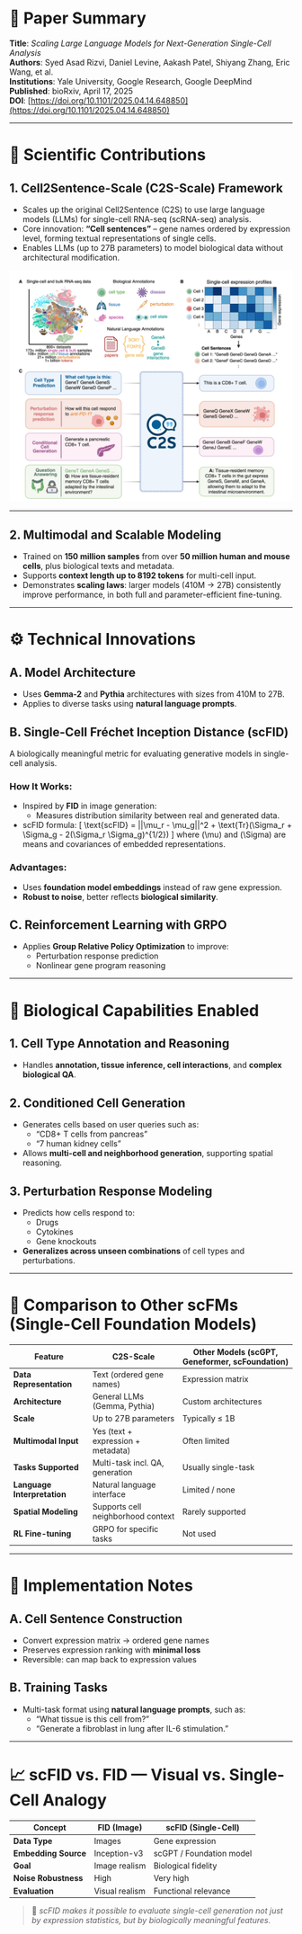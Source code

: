 
# 📄 **Paper Summary**  
**Title**: *Scaling Large Language Models for Next-Generation Single-Cell Analysis*  
**Authors**: Syed Asad Rizvi, Daniel Levine, Aakash Patel, Shiyang Zhang, Eric Wang, et al.  
**Institutions**: Yale University, Google Research, Google DeepMind  
**Published**: bioRxiv, April 17, 2025  
**DOI**: [https://doi.org/10.1101/2025.04.14.648850](https://doi.org/10.1101/2025.04.14.648850)

---

# 🔬 **Scientific Contributions**

## 1. **Cell2Sentence-Scale (C2S-Scale) Framework**
- Scales up the original Cell2Sentence (C2S) to use large language models (LLMs) for single-cell RNA-seq (scRNA-seq) analysis.
- Core innovation: **“Cell sentences”** – gene names ordered by expression level, forming textual representations of single cells.
- Enables LLMs (up to 27B parameters) to model biological data without architectural modification.

![C2S-Scale bridges scRNA-seq data and natural language by training LLMs to perform single-cell analysis tasks on diverse multimodal data.](../../../paper-figures/2025-04-Cell2Sentence-ScalePreprint-bioRxiv.png)

---

## 2. **Multimodal and Scalable Modeling**
- Trained on **150 million samples** from over **50 million human and mouse cells**, plus biological texts and metadata.
- Supports **context length up to 8192 tokens** for multi-cell input.
- Demonstrates **scaling laws**: larger models (410M → 27B) consistently improve performance, in both full and parameter-efficient fine-tuning.

---

# ⚙️ **Technical Innovations**

## A. **Model Architecture**
- Uses **Gemma-2** and **Pythia** architectures with sizes from 410M to 27B.
- Applies to diverse tasks using **natural language prompts**.

## B. **Single-Cell Fréchet Inception Distance (scFID)**
A biologically meaningful metric for evaluating generative models in single-cell analysis.
### How It Works:
- Inspired by **FID** in image generation:
  - Measures distribution similarity between real and generated data.
- scFID formula:
  \[
  \text{scFID} = ||\mu_r - \mu_g||^2 + \text{Tr}(\Sigma_r + \Sigma_g - 2(\Sigma_r \Sigma_g)^{1/2})
  \]
  where \(\mu\) and \(\Sigma\) are means and covariances of embedded representations.

### Advantages:
- Uses **foundation model embeddings** instead of raw gene expression.
- **Robust to noise**, better reflects **biological similarity**.

## C. **Reinforcement Learning with GRPO**
- Applies **Group Relative Policy Optimization** to improve:
  - Perturbation response prediction
  - Nonlinear gene program reasoning

---

# 🧠 **Biological Capabilities Enabled**

## 1. **Cell Type Annotation and Reasoning**
- Handles **annotation, tissue inference, cell interactions**, and **complex biological QA**.

## 2. **Conditioned Cell Generation**
- Generates cells based on user queries such as:
  - “CD8+ T cells from pancreas”
  - “7 human kidney cells”
- Allows **multi-cell and neighborhood generation**, supporting spatial reasoning.

## 3. **Perturbation Response Modeling**
- Predicts how cells respond to:
  - Drugs
  - Cytokines
  - Gene knockouts
- **Generalizes across unseen combinations** of cell types and perturbations.

---

# 🔁 **Comparison to Other scFMs (Single-Cell Foundation Models)**

| Feature | **C2S-Scale** | Other Models (scGPT, Geneformer, scFoundation) |
|--------|---------------|-----------------------------------------------|
| **Data Representation** | Text (ordered gene names) | Expression matrix |
| **Architecture** | General LLMs (Gemma, Pythia) | Custom architectures |
| **Scale** | Up to 27B parameters | Typically ≤ 1B |
| **Multimodal Input** | Yes (text + expression + metadata) | Often limited |
| **Tasks Supported** | Multi-task incl. QA, generation | Usually single-task |
| **Language Interpretation** | Natural language interface | Limited / none |
| **Spatial Modeling** | Supports cell neighborhood context | Rarely supported |
| **RL Fine-tuning** | GRPO for specific tasks | Not used |

---

# 🧪 **Implementation Notes**

## A. **Cell Sentence Construction**
- Convert expression matrix → ordered gene names
- Preserves expression ranking with **minimal loss**
- Reversible: can map back to expression values

## B. **Training Tasks**
- Multi-task format using **natural language prompts**, such as:
  - “What tissue is this cell from?”
  - “Generate a fibroblast in lung after IL-6 stimulation.”

---

# 📈 **scFID vs. FID — Visual vs. Single-Cell Analogy**

| Concept | **FID (Image)** | **scFID (Single-Cell)** |
|--------|------------------|--------------------------|
| **Data Type** | Images | Gene expression |
| **Embedding Source** | Inception-v3 | scGPT / Foundation model |
| **Goal** | Image realism | Biological fidelity |
| **Noise Robustness** | High | Very high |
| **Evaluation** | Visual realism | Functional relevance |

> 🔎 *scFID makes it possible to evaluate single-cell generation not just by expression statistics, but by biologically meaningful features.*

